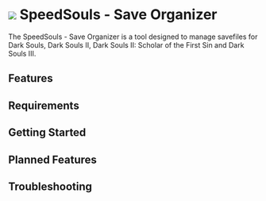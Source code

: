 # <img src="https://github.com/Kahmul/SpeedSouls-Save-Organizer/blob/master/resources/Speedsouls_icon.png"/> SpeedSouls - Save Organizer

The SpeedSouls - Save Organizer is a tool designed to manage savefiles for Dark Souls, Dark Souls II, Dark Souls II: Scholar of the First Sin and Dark Souls III. 

## Features


## Requirements


## Getting Started


## Planned Features


## Troubleshooting